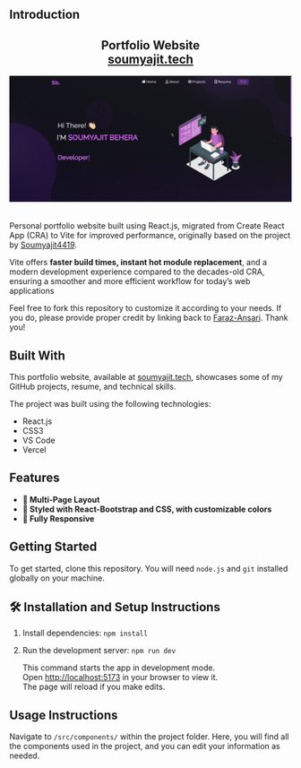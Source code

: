 ## Introduction

<h2 align="center">
  Portfolio Website<br/>
  <a href="https://soumyajit.vercel.app/" target="_blank">soumyajit.tech</a>
</h2>
<div align="center">
  <img alt="Demo" src="./Images/readme-img.png" />
</div>

<br/>

Personal portfolio website built using React.js, migrated from Create React App (CRA) to Vite for improved performance, originally based on the project by [Soumyajit4419](https://github.com/soumyajit4419/Portfolio).

Vite offers **faster build times, instant hot module replacement**, and a modern development experience compared to the decades-old CRA, ensuring a smoother and more efficient workflow for today’s web applications

Feel free to fork this repository to customize it according to your needs. If you do, please provide proper credit by linking back to [Faraz-Ansari](https://github.com/Faraz-Ansari/portfolio). Thank you!

## Built With

This portfolio website, available at <a href="https://soumyajit.vercel.app/" target="_blank">soumyajit.tech</a>, showcases some of my GitHub projects, resume, and technical skills.<br/>

The project was built using the following technologies:

-   React.js
-   CSS3
-   VS Code
-   Vercel

## Features

-   **📖 Multi-Page Layout**
-   **🎨 Styled with React-Bootstrap and CSS, with customizable colors**
-   **📱 Fully Responsive**

## Getting Started

To get started, clone this repository. You will need `node.js` and `git` installed globally on your machine.

## 🛠 Installation and Setup Instructions

1. Install dependencies: `npm install`

2. Run the development server: `npm run dev`

    This command starts the app in development mode.\
    Open [http://localhost:5173](http://localhost:5173) in your browser to view it.\
    The page will reload if you make edits.

## Usage Instructions

Navigate to `/src/components/` within the project folder. Here, you will find all the components used in the project, and you can edit your information as needed.
